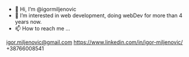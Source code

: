 - 👋 Hi, I’m @igormiljenovic
- 👀 I’m interested in web development, doing webDev for more than 4 years now.
- 📫 How to reach me ...

igor.miljenovic@gmail.com
https://www.linkedin.com/in/igor-miljenovic/
+38766008541

<!---
igormiljenovic/igormiljenovic is a ✨ special ✨ repository because its `README.md` (this file) appears on your GitHub profile.
You can click the Preview link to take a look at your changes.
--->
